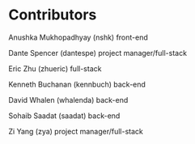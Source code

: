 # Contributors
Anushka Mukhopadhyay (nshk) front-end

Dante Spencer (dantespe) project manager/full-stack

Eric Zhu (zhueric) full-stack

Kenneth Buchanan (kennbuch) back-end

David Whalen (whalenda) back-end

Sohaib Saadat (saadat) back-end

Zi Yang (zya) project manager/full-stack
